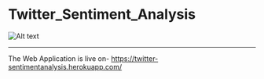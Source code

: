 # Twitter_Sentiment_Analysis
![Alt text](https://github.com/hrishikeshmane/Twitter_Sentiment_Analysis/blob/master/img/tsa.PNG?raw=true "Title")

------

The Web Application is live on- https://twitter-sentimentanalysis.herokuapp.com/
